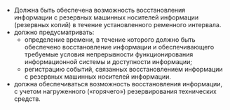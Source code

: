 - Должна быть обеспечена возможность восстановления информации с резервных машинных носителей информации (резервных копий) в течение установленного ременного интервала.
- должно предусматривать:
    - определение времени, в течение которого должно быть обеспечено восстановление информации и обеспечивающего требуемые условия непрерывности функционирования информационной системы и доступности информации;
    - регистрацию событий, связанных восстановлением информации с резервных машинных носителей информации.
- должна обеспечиваться возможность восстановления информации, с учетом нагруженного («горячего») резервирования технических средств.
